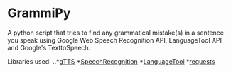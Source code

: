 # GrammiPy

A python script that tries to find any grammatical mistake(s) in a sentence you speak using Google Web Speech Recognition API, LanguageTool API and Google's TexttoSpeech.

Libraries used:
..*[gTTS](https://pypi.org/project/gTTS/)
*[SpeechRecognition](https://pypi.org/project/SpeechRecognition/)
*[LanguageTool](https://languagetool.org/)
*[requests](https://pypi.org/project/requests/)
